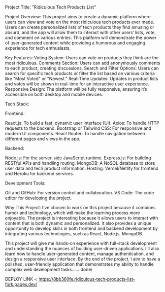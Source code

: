 Project Title: "Ridiculous Tech Products List"

Project Overview: This project aims to create a dynamic platform where users can view and vote on the most ridiculous tech products ever made. Users can create personalized lists of tech products they find amusing or absurd, and the app will allow them to interact with other users’ lists, vote, and comment on various entries. This platform will demonstrate the power of user-generated content while providing a humorous and engaging experience for tech enthusiasts.

Key Features: Voting System: Users can vote on products they think are the most ridiculous. Comments Section: Users can add anonymously comments to each product, creating discussions. Search and Filter Options: Users can search for specific tech products or filter the list based on various criteria like "Most Voted" or "Newest." Real-Time Updates: Updates in product lists and votes will be shown in real-time for an interactive user experience. Responsive Design: The platform will be fully responsive, ensuring it’s accessible on both desktop and mobile devices.

Tech Stack:

Frontend:

React.js: To build a fast, dynamic user interface (UI). Axios: To handle HTTP requests to the backend. Bootstrap or Tailwind CSS: For responsive and modern UI components. React Router: To handle navigation between different pages and views in the app.

Backend:

Node.js: For the server-side JavaScript runtime. Express.js: For building RESTful APIs and handling routing. MongoDB: A NoSQL database to store user data and tech product information. Hosting: Vercel/Netlify for frontend and Heroku for backend services.

Development Tools:

Git and GitHub: For version control and collaboration. VS Code: The code editor for developing the project.

Why This Project: I’ve chosen to work on this project because it combines humor and technology, which will make the learning process more enjoyable. The project is interesting because it allows users to interact with content that is both dynamic and personalized. It also provides a unique opportunity to develop skills in both frontend and backend development by integrating various technologies, such as React, Node.js, MongoDB.

This project will give me hands-on experience with full-stack development and understanding the nuances of building user-driven applications. I’ll also learn how to handle user-generated content, manage authentication, and design a responsive user interface. By the end of the project, I aim to have a polished, user-friendly application that demonstrates my ability to handle complex web development tasks.......done\


DEPLOY LINK -:  https://8bb360fe.ridiculous-tech-products-list-fork.pages.dev/